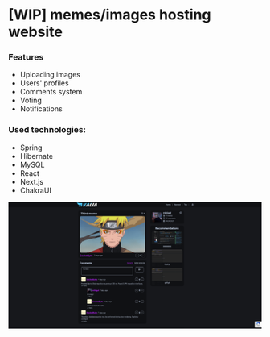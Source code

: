 # [WIP] memes/images hosting website

### Features

-   Uploading images
-   Users' profiles
-   Comments system
-   Voting
-   Notifications

### Used technologies:

-   Spring
-   Hibernate
-   MySQL
-   React
-   Next.js
-   ChakraUI

![Screenshot](/screenshot.png?raw=true)
